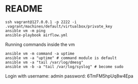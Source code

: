# README

```
ssh vagrant@127.0.0.1 -p 2222 -i .vagrant/machines/default/virtualbox/private_key
ansible vm -m ping
ansible-playbook airflow.yml
```

Running commands inside the vm

```
ansible vm -m command -a uptime
ansible vm -a "uptime" # command module is default
ansible vm -a "tail /var/log/dmesg"
ansible vm -b -a "tail /var/log/syslog" # become sudo
```

Login with username: admin  password: 6TmFM5hpUq8w4Epa
